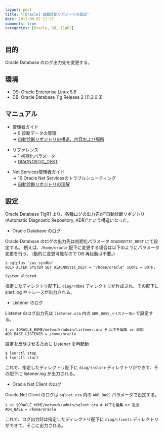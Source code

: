 ```yaml
---
layout: post
title: "[Oracle] 自動診断リポジトリの設定"
date: 2012-09-07 21:27
comments: true
categories: [Oracle, DB, 11gR2]
---
```

## 目的

Oracle Database のログ出力先を変更する。

## 環境

* OS: Oracle Enterprise Linux 5.8
* DB: Oracle Database 11g Release 2 (11.2.0.3)

## マニュアル

* 管理者ガイド  
  -> 9 診断データの管理  
  -> [自動診断リポジトリの構造、内容および場所](http://docs.oracle.com/cd/E16338_01/server.112/b56301/diag001.htm#CHDIABAA)

* リファレンス  
  -> 1 初期化パラメータ  
  -> [DIAGNOSTIC_DEST](http://docs.oracle.com/cd/E16338_01/server.112/b56311/initparams077.htm#I1010280)

* Net Services管理者ガイド  
  -> 16 Oracle Net Servicesのトラブルシューティング  
  -> [自動診断リポジトリの理解](http://docs.oracle.com/cd/E16338_01/network.112/b56288/trouble.htm#BABHDHGG)

## 設定

Oracle Database 11gR1 より、各種ログの出力先が"自動診断リポジトリ(Automatic Diagnostic Repository, ADR)"という構造になった。

* Oracle Database のログ

Oracle Database のログの出力先は初期化パラメータ `DIAGNOSTIC_DEST` にて設定する。
例えば、`/home/oracle` 配下に変更する場合は以下のようにパラメータ変更を行う。
(動的に変更可能なので DB 再起動は不要。)

    $ sqlplus '/as sysdba'
    SQL> ALTER SYSTEM SET DIAGNOSTIC_DEST = "/home/oracle" SCOPE = BOTH;
    
    System altered.

指定したディレクトリ配下に `diag/rdbms` ディレクトリが作成され、その配下に alert.log やトレースが出力される。

* Listener のログ

Listener のログ出力先は `listener.ora` 内の `ADR_BASE_<リスナー名>` で設定する。

    $ vi $ORACLE_HOME/network/admin/listener.ora # 以下を編集 or 追加
    ADR_BASE_LISTENER = /home/oracle

設定を反映させるために Listener を再起動

    $ lsnrctl stop
    $ lsnrctl start

これで、指定したディレクトリ配下に `diag/tnslsnr` ディレクトリができて、その配下に listener.log が出力される。

* Oracle Net Client のログ

Oracle Net Client のログは `sqlnet.ora` 内の `ADR_BASE` パラメータで設定する。

    $ vi $ORACLE_HOME/network/admin/sqlnet.ora # 以下を編集 or 追加
    ADR_BASE = /home/oracle

これで、ログ出力時は指定したディレクトリ配下に `diag/clients` ディレクトリができて、そこに出力される。

